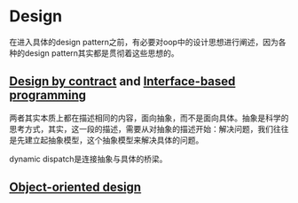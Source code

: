 # Design

在进入具体的design pattern之前，有必要对oop中的设计思想进行阐述，因为各种的design pattern其实都是贯彻着这些思想的。

## [Design by contract](https://en.wikipedia.org/wiki/Design_by_contract) and [Interface-based programming](https://en.wikipedia.org/wiki/Interface-based_programming)

两者其实本质上都在描述相同的内容，面向抽象，而不是面向具体。抽象是科学的思考方式，其实，这一段的描述，需要从对抽象的描述开始：解决问题，我们往往是先建立起抽象模型，这个抽象模型来解决具体的问题。

dynamic dispatch是连接抽象与具体的桥梁。

## [Object-oriented design](https://en.wikipedia.org/wiki/Object-oriented_design)

